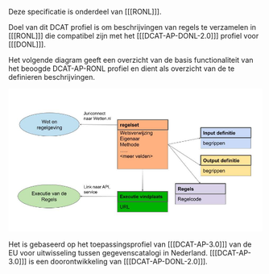 Deze specificatie is onderdeel van [[[RONL]]].

Doel van dit DCAT profiel is om beschrijvingen van regels te verzamelen in [[[RONL]]] die compatibel zijn met het [[[DCAT-AP-DONL-2.0]]] profiel voor [[[DONL]]].

Het volgende diagram geeft een overzicht van de basis functionaliteit van het beoogde DCAT-AP-RONL profiel en dient als overzicht van de te definieren beschrijvingen.

![klassen-en-relaties](./media/DCAT-AP-RONL.jpg "Klassen en relaties")

Het is gebaseerd op het toepassingsprofiel van [[[DCAT-AP-3.0]]] van de EU voor uitwisseling tussen gegevenscatalogi in Nederland. [[[DCAT-AP-3.0]]] is een doorontwikkeling van [[[DCAT-AP-DONL-2.0]]]. 
